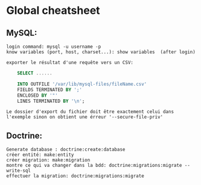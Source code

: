 # Global cheatsheet


## MySQL:
	login command: mysql -u username -p
	know variables (port, host, charset...): show variables  (after login)

	exporter le résultat d'une requête vers un CSV:
	
```sql
	SELECT ......

	INTO OUTFILE '/var/lib/mysql-files/fileName.csv'
	FIELDS TERMINATED BY ';'
	ENCLOSED BY '"'
	LINES TERMINATED BY '\n';
```
``Le dossier d'export du fichier doit être exactement celui dans l'exemple sinon on obtient une érreur '--secure-file-priv'``



## Doctrine:
	Generate database : doctrine:create:database
	créer entité: make:entity
	créer migration: make:migration
	montre ce qui va changer dans la bdd: doctrine:migrations:migrate --write-sql
	effectuer la migration: doctrine:migrations:migrate
	
